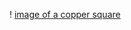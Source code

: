 ! [image of a copper square](https://upload.wikimedia.org/wikipedia/commons/f/fc/Redhead_close_up.jpg)
